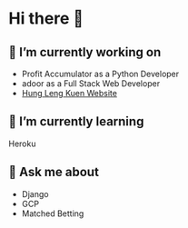 # Hi there 👋

## 🔭 I’m currently working on
- Profit Accumulator as a Python Developer
- adoor as a Full Stack Web Developer
- [Hung Leng Kuen Website](https://www.hlksoton.co.uk)

## 🌱 I’m currently learning
Heroku

## 💬 Ask me about
- Django
- GCP
- Matched Betting

<!--
**jefferies917/jefferies917** is a ✨ _special_ ✨ repository because its `README.md` (this file) appears on your GitHub profile.

Here are some ideas to get you started:

- 🔭 I’m currently working on ...
- 🌱 I’m currently learning ...
- 👯 I’m looking to collaborate on ...
- 🤔 I’m looking for help with ...
- 💬 Ask me about ...
- 📫 How to reach me: ...
- 😄 Pronouns: ...
- ⚡ Fun fact: ...
-->
